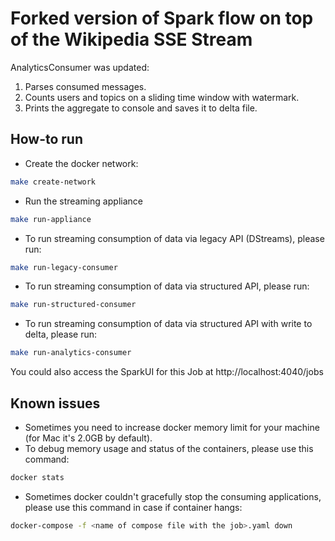 # Forked version of Spark flow on top of the Wikipedia SSE Stream

AnalyticsConsumer was updated:
1. Parses consumed messages.
2. Counts users and topics on a sliding time window with watermark.
3. Prints the aggregate to console and saves it to delta file.  

## How-to run

- Create the docker network:
```bash
make create-network
```
- Run the streaming appliance
```bash
make run-appliance
```
- To run streaming consumption of data via legacy API (DStreams), please run:
```bash
make run-legacy-consumer
```

- To run streaming consumption of data via structured API, please run:
```bash
make run-structured-consumer
```

- To run streaming consumption of data via structured API with write to delta, please run:
```bash
make run-analytics-consumer
```

You could also access the SparkUI for this Job at http://localhost:4040/jobs



## Known issues

- Sometimes you need to increase docker memory limit for your machine (for Mac it's 2.0GB by default).
- To debug memory usage and status of the containers, please use this command:
```bash
docker stats
```
- Sometimes docker couldn't gracefully stop the consuming applications, please use this command in case if container hangs:
```bash
docker-compose -f <name of compose file with the job>.yaml down
```
